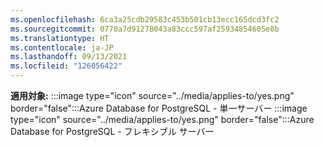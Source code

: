 ```yaml
---
ms.openlocfilehash: 6ca3a25cdb29583c453b501cb13ecc165dcd3fc2
ms.sourcegitcommit: 0770a7d91278043a83ccc597af25934854605e8b
ms.translationtype: HT
ms.contentlocale: ja-JP
ms.lasthandoff: 09/13/2021
ms.locfileid: "126056422"
---
```

**適用対象:** :::image type="icon" source="../media/applies-to/yes.png" border="false":::Azure Database for PostgreSQL - 単一サーバー :::image type="icon" source="../media/applies-to/yes.png" border="false":::Azure Database for PostgreSQL - フレキシブル サーバー  